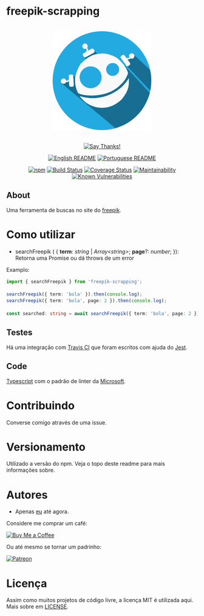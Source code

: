 # freepik-scrapping

<div align = "center">
    <br>
    <img src="../../others/img/logo/logo.png" height=260>
    <br>
    <br>

[![Say Thanks!](https://img.shields.io/badge/Say%20Thanks-!-1EAEDB.svg?longCache=true&style=for-the-badge)](https://saythanks.io/to/Fazendaaa)

[![English README](https://img.shields.io/badge/Language-EN-blue.svg?longCache=true&style=for-the-badge)](../../README.md)
[![Portuguese README](https://img.shields.io/badge/Linguagem-PT-green.svg?longCache=true&style=for-the-badge)](./README_PT.md)

[![npm](https://img.shields.io/npm/v/freepik-scrapping.svg?style=flat-square)](https://www.npmjs.com/package/freepik-scrapping)
[![Build Status](https://travis-ci.org/Fazendaaa/freepikScrapping.svg?branch=master)](https://travis-ci.org/Fazendaaa/freepikScrapping)
[![Coverage Status](https://coveralls.io/repos/github/Fazendaaa/freepikScrapping/badge.svg?branch=master)](https://coveralls.io/github/Fazendaaa/freepikScrapping?branch=master)
[![Maintainability](https://api.codeclimate.com/v1/badges/c6069aecd89bb086265c/maintainability)](https://codeclimate.com/github/Fazendaaa/freepikScrapping/maintainability)
[![Known Vulnerabilities](https://snyk.io/test/github/fazendaaa/freepikScrapping/badge.svg?targetFile=package.json)](https://snyk.io/test/github/fazendaaa/freepikScrapping?targetFile=package.json)

</div>

## About
Uma ferramenta de buscas no site do [freepik](https://br.freepik.com/).

# Como utilizar

* searchFreepik ( { __term__: _string_ | _Array<_string_>_; __page__?: _number_; }): Retorna uma Promise ou dá throws de um error

Examplo:

``` typescript
import { searchFreepik } from 'freepik-scrapping';

searchFreepik({ term: 'bola' }).then(console.log);
searchFreepik({ term: 'bola', page: 2 }).then(console.log);

const searched: string = await searchFreepik({ term: 'bola', page: 2 });
```

## Testes
Há uma integração com [Travis CI](http://travis-ci.org/) que foram escritos com ajuda do [Jest](https://facebook.github.io/jest/).

## Code
[Typescript](http://typescriptlang.org/) com o padrão de linter da [Microsoft](https://github.com/Microsoft/tslint-microsoft-contrib).

# Contribuindo
Converse comigo através de uma issue.

# Versionamento
Utilizado a versão do npm. Veja o topo deste readme para mais informações sobre.

# Autores
* Apenas [eu](https://github.com/Fazendaaa) até agora.

Considere me comprar um café:

[![Buy Me a Coffee](https://www.buymeacoffee.com/assets/img/custom_images/orange_img.png)](https://www.buymeacoffee.com/Fazenda)

Ou até mesmo se tornar um padrinho:

[![Patreon](https://c5.patreon.com/external/logo/become_a_patron_button.png)](https://www.patreon.com/Fazenda/overview)

# Licença
Assim como muitos projetos de código livre, a licença MIT é utilizada aqui. Mais sobre em [LICENSE](https://github.com/Fazendaaa/freepikScrapping/blob/master/LICENSE).